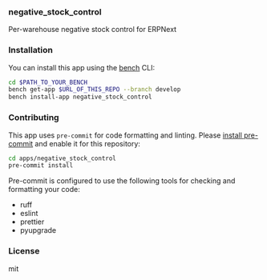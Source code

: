 ### negative_stock_control

Per-warehouse negative stock control for ERPNext

### Installation

You can install this app using the [bench](https://github.com/frappe/bench) CLI:

```bash
cd $PATH_TO_YOUR_BENCH
bench get-app $URL_OF_THIS_REPO --branch develop
bench install-app negative_stock_control
```

### Contributing

This app uses `pre-commit` for code formatting and linting. Please [install pre-commit](https://pre-commit.com/#installation) and enable it for this repository:

```bash
cd apps/negative_stock_control
pre-commit install
```

Pre-commit is configured to use the following tools for checking and formatting your code:

- ruff
- eslint
- prettier
- pyupgrade

### License

mit
